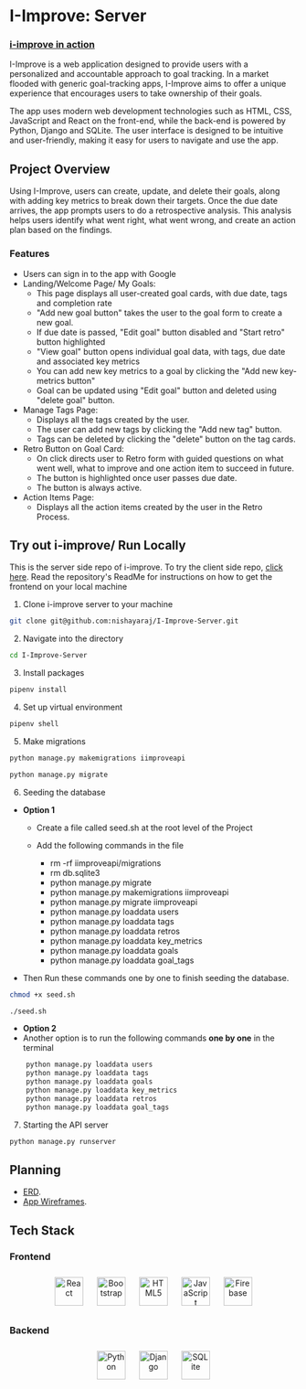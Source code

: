 # I-Improve: Server
### [i-improve in action](https://www.loom.com/share/3cd63fe91e7f40919020f7cee7de19f3)
I-Improve is a web application designed to provide users with a personalized and accountable approach to goal tracking. In a market flooded with generic goal-tracking apps, I-Improve aims to offer a unique experience that encourages users to take ownership of their goals.

The app uses modern web development technologies such as HTML, CSS, JavaScript and React on the front-end, while the back-end is powered by Python, Django and SQLite. The user interface is designed to be intuitive and user-friendly, making it easy for users to navigate and use the app.

## Project Overview
Using I-Improve, users can create, update, and delete their goals, along with adding key metrics to break down their targets. Once the due date arrives, the app prompts users to do a retrospective analysis. This analysis helps users identify what went right, what went wrong, and create an action plan based on the findings.

### Features
- Users can sign in to the app with Google
- Landing/Welcome Page/ My Goals:
   - This page displays all user-created goal cards, with due date, tags and completion rate
   - "Add new goal button" takes the user to the goal form to create a new goal.
   - If due date is passed, "Edit goal" button disabled and "Start retro" button highlighted
   - "View goal" button opens individual goal data, with tags, due date and associated key metrics
   - You can add new key metrics to a goal by clicking the "Add new key-metrics button"
   - Goal can be updated using "Edit goal" button and deleted using "delete goal" button.
- Manage Tags Page:
   - Displays all the tags created by the user.
   - The user can add new tags by clicking the "Add new tag" button.
   - Tags can be deleted by clicking the "delete" button on the tag cards.
- Retro Button on Goal Card:
   - On click directs user to Retro form with guided questions on what went well, what to improve and one action item to succeed in future.
   -  The button is highlighted once user passes due date.
   - The button is always active.
- Action Items Page:
   - Displays all the action items created by the user in the Retro Process.

## Try out i-improve/ Run Locally
This is the server side repo of i-improve.
To try the client side repo, [click here](https://github.com/nishayaraj/I-Improve-Client). Read the repository's ReadMe for instructions on how to get the frontend on your local machine

1. Clone i-improve server to your machine
```bash
git clone git@github.com:nishayaraj/I-Improve-Server.git
```
2. Navigate into the directory
```bash
cd I-Improve-Server
```
3. Install packages
 ```bash
 pipenv install
 ```
4. Set up virtual environment
 ```bash
 pipenv shell
 ```
5. Make migrations
```bash
python manage.py makemigrations iimproveapi
```
```bash
python manage.py migrate
```
6. Seeding the database
- **Option 1**
  - Create a file called seed.sh at the root level of the Project
  - Add the following commands in the file

     - rm -rf iimproveapi/migrations
     - rm db.sqlite3
     - python manage.py migrate
     - python manage.py makemigrations iimproveapi
     - python manage.py migrate iimproveapi
     - python manage.py loaddata users
     - python manage.py loaddata tags
     - python manage.py loaddata retros
     - python manage.py loaddata key_metrics
     - python manage.py loaddata goals
     - python manage.py loaddata goal_tags

- Then Run these commands one by one to finish seeding the database.
```bash
chmod +x seed.sh
```
```bash
./seed.sh
```

- **Option 2**
 - Another option is to run the following commands **one by one** in the terminal
 ```bash
     python manage.py loaddata users
     python manage.py loaddata tags
     python manage.py loaddata goals
     python manage.py loaddata key_metrics
     python manage.py loaddata retros
     python manage.py loaddata goal_tags
```

7. Starting the API server
```bash
python manage.py runserver
```
## Planning
- [ERD](https://dbdiagram.io/d/63dad405296d97641d7dca1e).
- [App Wireframes](https://whimsical.com/i-improve-8B3aqYMnxcQXSpwPP5DvZc).

## Tech Stack
### Frontend
<div align="center">
<a href="https://reactjs.org/" target="_blank"><img style="margin: 10px" src="https://profilinator.rishav.dev/skills-assets/react-original-wordmark.svg" alt="React" height="50" /></a>
<a href="https://getbootstrap.com/docs/3.4/javascript/" target="_blank"><img style="margin: 10px" src="https://profilinator.rishav.dev/skills-assets/bootstrap-plain.svg" alt="Bootstrap" height="50" /></a>
<a href="https://en.wikipedia.org/wiki/HTML5" target="_blank"><img style="margin: 10px" src="https://profilinator.rishav.dev/skills-assets/html5-original-wordmark.svg" alt="HTML5" height="50" /></a>
<a href="https://www.javascript.com/" target="_blank"><img style="margin: 10px" src="https://profilinator.rishav.dev/skills-assets/javascript-original.svg" alt="JavaScript" height="50" /></a>
<a href="https://firebase.google.com/" target="_blank"><img style="margin: 10px" src="https://profilinator.rishav.dev/skills-assets/firebase.png" alt="Firebase" height="50" /></a>
</div>

</td><td valign="top" width="33%">

### Backend
<div align="center">
<a href="https://www.python.org/" target="_blank"><img style="margin: 10px" src="https://profilinator.rishav.dev/skills-assets/python-original.svg" alt="Python" height="50" /></a>
<a href="https://www.djangoproject.com/" target="_blank"><img style="margin: 10px" src="https://profilinator.rishav.dev/skills-assets/django-original.svg" alt="Django" height="50" /></a>
<a href="hhttps://www.sqlite.org/index.html" target="_blank"><img style="margin: 10px" src="https://user-images.githubusercontent.com/33158051/103467186-7b6a8900-4d1a-11eb-9907-491064bc8458.png" alt="SQLite" height="50" /></a>
</div>

</td><td valign="top" width="33%">
